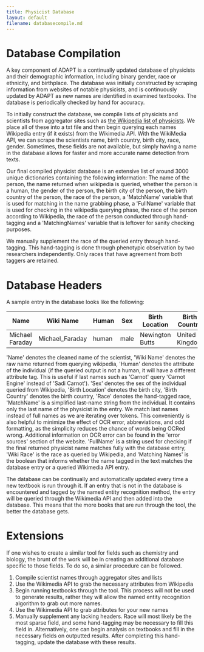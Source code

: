 ```yaml
---
title: Physicist Database
layout: default
filename: databasecompile.md
--- 
```

# Database Compilation

A key component of ADAPT is a continually
updated database of physicists and their demographic information, including binary gender, race or ethnicity, and birthplace. The database was initially constructed by
scraping information from websites of notable physicists, and is continuously updated by ADAPT as new names are identified in examined textbooks. The database is periodically checked by hand for accuracy. 

To initially construct the database, we compile lists of physicists and scientists from aggregator sites such as [the Wikipedia list of physicists](https://en.wikipedia.org/wiki/List_of_physicists). We place all of these into a txt file and then begin querying each names Wikipedia entry (if it exists) from the Wikimedia API. With the WikiMedia API, we can scrape the scientists name, birth country, birth city, race, gender. Sometimes, these fields are not available, but simply having a name in the database allows for faster and more accurate name detection from texts.

Our final compiled physicist database is an extensive list of around 3000 unique dictionaries containing the following information: The name of the person, the name returned when wikipedia is queried, whether the person is a human, the gender of the person, the birth city of the person, the birth country of the person, the race of the person, a 'MatchName' variable that is used for matching in the name grabbing phase, a 'FullName' variable that is used for checking in the wikipedia querying phase, the race of the person according to Wikipedia, the race of the person conducted through hand-tagging and a 'MatchingNames' variable that is leftover for sanity checking purposes. 

We manually supplement the race of the queried entry through hand-tagging. This hand-tagging is done through phenotypic observation by two researchers independently. Only races that have agreement from both taggers are retained.

# Database Headers

A sample entry in the database looks like the following:

| Name            | Wiki Name       | Human | Sex  | Birth Location  | Birth Country  | Race      | MatchName | FullName        | Wiki Race  | Matching Names |
|-----------------|-----------------|-------|------|-----------------|----------------|-----------|-----------|-----------------|------------|----------------|
| Michael Faraday | Michael_Faraday | human | male | Newington Butts | United Kingdom | caucasian | FARADAY   | MICHAEL FARADAY |            |                |

'Name' denotes the cleaned name of the scientist, 'Wiki Name' denotes the raw name returned from querying wikipedia, 'Human' denotes the attribute of the individual (if the queried output is not a human, it will have a different attribute tag. This is useful if last names such as 'Carnot' query 'Carnot Engine' instead of 'Sadi Carnot'). 'Sex' denotes the sex of the individual queried from Wikipedia, 'Birth Location' denotes the birth city, 'Birth Country' denotes the birth country, 'Race' denotes the hand-tagged race, 'MatchName' is a simplified last-name string from the individual. It contains only the last name of the physicist in the entry. We match last names instead of full names as we are iterating over tokens. This conveniently is also helpful to minimize the effect of OCR error, abbreviations, and odd formatting, as the simplicity reduces the chance of words being OCRed wrong. Additional information on OCR error can be found in the 'error sources' section of the website. 'FullName' is a string used for checking if the final returned physicist name matches fully with the database entry, 'Wiki Race' is the race as queried by Wikipedia, and 'Matching Names' is the boolean that informs whether the name tagged in the text matches the database entry or a queried Wikimedia API entry.

The database can be continually and automatically updated every time a new textbook is run through it. If an entry that is not in the database is encountered and tagged by the named entity recognition method, the entry will be queried through the Wikimedia API and then added into the database. This means that the more books that are run through the tool, the better the database gets.

# Extensions

If one wishes to create a similar tool for fields such as chemistry and biology, the brunt of the work will be in creating an additional database specific to those fields. To do so, a similar procedure can be followed.

1. Compile scientist names through aggregator sites and lists
2. Use the Wikimedia API to grab the necessary attributes from Wikipedia
3. Begin running textbooks through the tool. This process will not be used to generate results, rather they will allow the named entity recognition algorithm to grab out more names.
4. Use the Wikimedia API to grab attributes for your new names
5. Manually supplement any lacking headers. Race will most likely be the most sparse field, and some hand-tagging may be necessary to fill this field in. Alternatively, one can begin analysis on textbooks and fill in the necessary fields on outputted results. After completing this hand-tagging, update the database with these results.